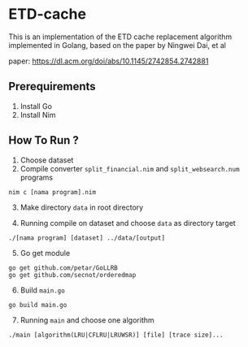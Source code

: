 # ETD-cache
This is an implementation of the ETD cache replacement algorithm implemented in Golang, based on the paper by Ningwei Dai, et al

paper: https://dl.acm.org/doi/abs/10.1145/2742854.2742881

## Prerequirements
1. Install Go
2. Install Nim

## How To Run ?
1. Choose dataset
2. Compile converter ```split_financial.nim``` and ```split_websearch.num``` programs
```
nim c [nama program].nim
```
3. Make directory ```data``` in root directory

4. Running compile on dataset and choose ```data``` as directory target
```
./[nama program] [dataset] ../data/[output]
```
5. Go get module
```
go get github.com/petar/GoLLRB
go get github.com/secnot/orderedmap
```
6. Build ```main.go```
```
go build main.go
```
7. Running ```main``` and choose one algorithm
```
./main [algorithm(LRU|CFLRU|LRUWSR)] [file] [trace size]...
```
